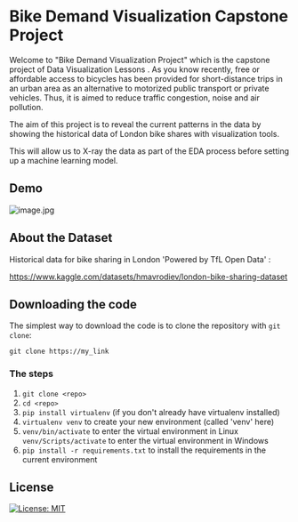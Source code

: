 # Bike Demand Visualization Capstone Project
Welcome to "Bike Demand Visualization Project" which is the capstone project of Data Visualization Lessons . As you know recently, free or affordable access to bicycles has been provided for short-distance trips in an urban area as an alternative to motorized public transport or private vehicles. Thus, it is aimed to reduce traffic congestion, noise and air pollution.

The aim of this project is to reveal the current patterns in the data by showing the historical data of London bike shares with visualization tools.

This will allow us to X-ray the data as part of the EDA process before setting up a machine learning model.

## Demo
![image.jpg](https://i.ibb.co/c2rq4rT/Bike-Sharing.png)

## About the Dataset
Historical data for bike sharing in London 'Powered by TfL Open Data' :

https://www.kaggle.com/datasets/hmavrodiev/london-bike-sharing-dataset

## Downloading the code

The simplest way to download the code is to clone the repository with `git clone`: 
```
git clone https://my_link
```
### The steps
1. `git clone <repo>`
2. `cd <repo>`
3. `pip install virtualenv` (if you don't already have virtualenv installed)
4. `virtualenv venv` to create your new environment (called 'venv' here)
5. `venv/bin/activate` to enter the virtual environment in Linux <br>
    `venv/Scripts/activate` to enter the virtual environment in Windows
6. `pip install -r requirements.txt` to install the requirements in the current environment

## License

[![License: MIT](https://img.shields.io/badge/License-MIT-yellow.svg)](https://choosealicense.com/licenses/mit/#)
